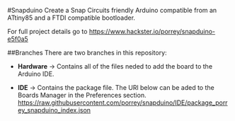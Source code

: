 #Snapduino
Create a Snap Circuits friendly Arduino compatible from an ATtiny85 and a FTDI compatible bootloader.

For full project details go to https://www.hackster.io/porrey/snapduino-e5f0a5

##Branches
There are two branches in this repository:

* **Hardware** -> Contains all of the files neded to add the board to the Arduino IDE.

* **IDE** -> Contains the package file. The URl below can be aded to the Boards Manager in the Preferences section.  https://raw.githubusercontent.com/porrey/snapduino/IDE/package_porrey_snapduino_index.json

